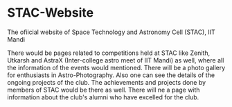 # STAC-Website
The ofiicial website of Space Technology and Astronomy Cell (STAC), IIT Mandi

There would be pages related to competitions held at STAC like Zenith, Utkarsh and AstraX (Inter-college astro meet of IIT Mandi) as well, where all the information of the events would mentioned.
There will be a photo gallery for enthusiasts in Astro-Photography.
Also one can see the details of the ongoing projects of the club. The achievements and projects done by members of STAC would be there as well.
There will ne a page with information about the club's alumni who have excelled for the club.
